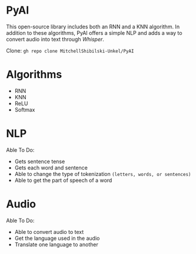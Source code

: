 # PyAI
This open-source library includes both an RNN and a KNN algorithm. In addition to these algorithms, PyAI offers a simple NLP and adds a way to convert audio into text through *Whisper*.

Clone: `gh repo clone MitchellShibilski-Unkel/PyAI`

# Algorithms
- RNN
- KNN
- ReLU
- Softmax

# NLP
Able To Do:
- Gets sentence tense
- Gets each word and sentence
- Able to change the type of tokenization `(letters, words, or sentences)`
- Able to get the part of speech of a word

# Audio
Able To Do:
- Able to convert audio to text
- Get the language used in the audio
- Translate one language to another
